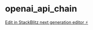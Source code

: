 # openai_api_chain

[Edit in StackBlitz next generation editor ⚡️](https://stackblitz.com/~/github.com/nqdior/openai_api_chain)
